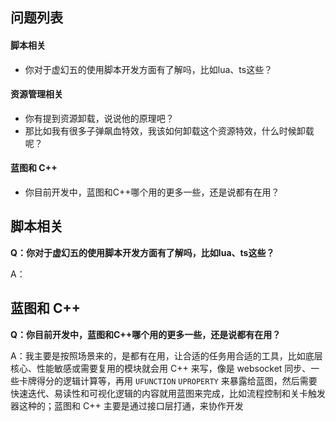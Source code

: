 ## 问题列表
#### 脚本相关
* 你对于虚幻五的使用脚本开发方面有了解吗，比如lua、ts这些？

#### 资源管理相关
* 你有提到资源卸载，说说他的原理吧？
* 那比如我有很多子弹飙血特效，我该如何卸载这个资源特效，什么时候卸载呢？

#### 蓝图和 C++
* 你目前开发中，蓝图和C++哪个用的更多一些，还是说都有在用？

## 脚本相关
**Q：你对于虚幻五的使用脚本开发方面有了解吗，比如lua、ts这些？**

A：

## 蓝图和 C++
**Q：你目前开发中，蓝图和C++哪个用的更多一些，还是说都有在用？**

A：我主要是按照场景来的，是都有在用，让合适的任务用合适的工具，比如底层核心、性能敏感或需要复用的模块就会用 C++ 来写，像是 websocket 同步、一些卡牌得分的逻辑计算等，再用 `UFUNCTION` `UPROPERTY` 来暴露给蓝图，然后需要快速迭代、易读性和可视化逻辑的内容就用蓝图来完成，比如流程控制和关卡触发器这种的；蓝图和 C++ 主要是通过接口层打通，来协作开发
